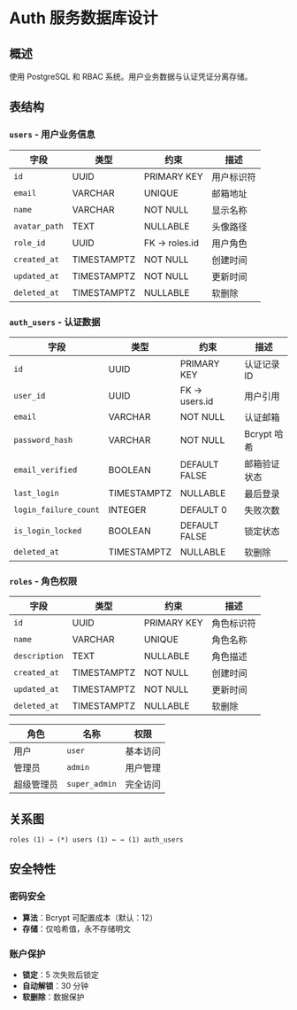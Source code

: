 # Auth 服务数据库设计

## 概述

使用 PostgreSQL 和 RBAC 系统。用户业务数据与认证凭证分离存储。

## 表结构

### `users` - 用户业务信息

| 字段          | 类型        | 约束          | 描述       |
| ------------- | ----------- | ------------- | ---------- |
| `id`          | UUID        | PRIMARY KEY   | 用户标识符 |
| `email`       | VARCHAR     | UNIQUE        | 邮箱地址   |
| `name`        | VARCHAR     | NOT NULL      | 显示名称   |
| `avatar_path` | TEXT        | NULLABLE      | 头像路径   |
| `role_id`     | UUID        | FK → roles.id | 用户角色   |
| `created_at`  | TIMESTAMPTZ | NOT NULL      | 创建时间   |
| `updated_at`  | TIMESTAMPTZ | NOT NULL      | 更新时间   |
| `deleted_at`  | TIMESTAMPTZ | NULLABLE      | 软删除     |

### `auth_users` - 认证数据

| 字段                  | 类型        | 约束          | 描述         |
| --------------------- | ----------- | ------------- | ------------ |
| `id`                  | UUID        | PRIMARY KEY   | 认证记录 ID  |
| `user_id`             | UUID        | FK → users.id | 用户引用     |
| `email`               | VARCHAR     | NOT NULL      | 认证邮箱     |
| `password_hash`       | VARCHAR     | NOT NULL      | Bcrypt 哈希  |
| `email_verified`      | BOOLEAN     | DEFAULT FALSE | 邮箱验证状态 |
| `last_login`          | TIMESTAMPTZ | NULLABLE      | 最后登录     |
| `login_failure_count` | INTEGER     | DEFAULT 0     | 失败次数     |
| `is_login_locked`     | BOOLEAN     | DEFAULT FALSE | 锁定状态     |
| `deleted_at`          | TIMESTAMPTZ | NULLABLE      | 软删除       |

### `roles` - 角色权限

| 字段          | 类型        | 约束        | 描述       |
| ------------- | ----------- | ----------- | ---------- |
| `id`          | UUID        | PRIMARY KEY | 角色标识符 |
| `name`        | VARCHAR     | UNIQUE      | 角色名称   |
| `description` | TEXT        | NULLABLE    | 角色描述   |
| `created_at`  | TIMESTAMPTZ | NOT NULL    | 创建时间   |
| `updated_at`  | TIMESTAMPTZ | NOT NULL    | 更新时间   |
| `deleted_at`  | TIMESTAMPTZ | NULLABLE    | 软删除     |

| 角色       | 名称          | 权限     |
| ---------- | ------------- | -------- |
| 用户       | `user`        | 基本访问 |
| 管理员     | `admin`       | 用户管理 |
| 超级管理员 | `super_admin` | 完全访问 |

## 关系图

```
roles (1) → (*) users (1) ← → (1) auth_users
```

## 安全特性

### 密码安全

- **算法**：Bcrypt 可配置成本（默认：12）
- **存储**：仅哈希值，永不存储明文

### 账户保护

- **锁定**：5 次失败后锁定
- **自动解锁**：30 分钟
- **软删除**：数据保护
